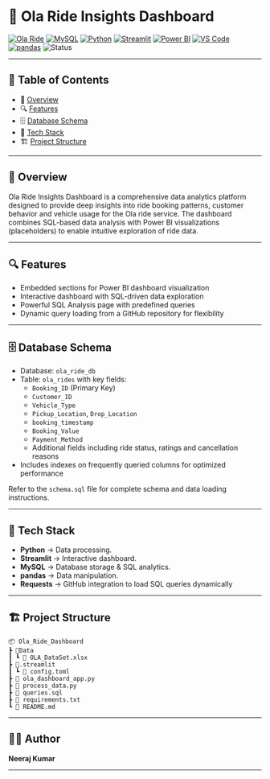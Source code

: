 # 🚗 Ola Ride Insights Dashboard

[![Ola Ride](https://img.shields.io/badge/Ola%20Ride-Analytics-green?logo=car&logoColor=white)](https://book.olacabs.com/)
[![MySQL](https://img.shields.io/badge/MySQL-Database-orange?logo=mysql)](https://www.mysql.com/)
[![Python](https://img.shields.io/badge/Python-3.11-blue?logo=python)](https://www.python.org/)
[![Streamlit](https://img.shields.io/badge/Streamlit-App-red?logo=streamlit)](https://streamlit.io/)
[![Power BI](https://img.shields.io/badge/PowerBI-Visualization-yellow?logo=powerbi)](https://powerbi.microsoft.com/)
[![VS Code](https://img.shields.io/badge/VSCode-Editor-0078d7?logo=visualstudiocode&logoColor=white)](https://code.visualstudio.com/)
[![pandas](https://img.shields.io/badge/pandas-Data%20Analysis-blue?logo=pandas)](https://pandas.pydata.org/)
![Status](https://img.shields.io/badge/Status-Completed-brightgreen)

---

## 📑 Table of Contents

- 📌 [Overview](#-overview)
- 🔍 [Features](#-features)
- 🗄 [Database Schema](#-database-schema)
- 🚀 [Tech Stack](#-tech-stack)
- 🏗 [Project Structure](#-project-structure)

---

## 📌 Overview

Ola Ride Insights Dashboard is a comprehensive data analytics platform designed to provide deep insights into ride booking patterns, customer behavior and vehicle usage for the Ola ride service. The dashboard combines SQL-based data analysis with Power BI visualizations (placeholders) to enable intuitive exploration of ride data.

---

## 🔍 Features

- Embedded sections for Power BI dashboard visualization
- Interactive dashboard with SQL-driven data exploration
- Powerful SQL Analysis page with predefined queries
- Dynamic query loading from a GitHub repository for flexibility

---

## 🗄 Database Schema

- Database: `ola_ride_db`
- Table: `ola_rides` with key fields:
  - `Booking_ID` (Primary Key)
  - `Customer_ID`
  - `Vehicle_Type`
  - `Pickup_Location`, `Drop_Location`
  - `booking_timestamp`
  - `Booking_Value`
  - `Payment_Method`
  - Additional fields including ride status, ratings and cancellation reasons
- Includes indexes on frequently queried columns for optimized performance

Refer to the `schema.sql` file for complete schema and data loading instructions.

---

## 🚀 Tech Stack

- **Python** → Data processing.
- **Streamlit** → Interactive dashboard.
- **MySQL** → Database storage & SQL analytics.
- **pandas** → Data manipulation.
- **Requests** → GitHub integration to load SQL queries dynamically

---

## 🏗 Project Structure

```
📦 Ola_Ride_Dashboard
┣ 📂Data
┃ ┗ 📜 OLA_DataSet.xlsx
┣ 📂.streamlit
┃ ┗ 📜 config.toml
┣ 📜 ola_dashboard_app.py
┣ 📜 process_data.py
┣ 📜 queries.sql
┣ 📜 requirements.txt
┗ 📜 README.md
```

---

## 👨‍💻 Author

**Neeraj Kumar**

---
